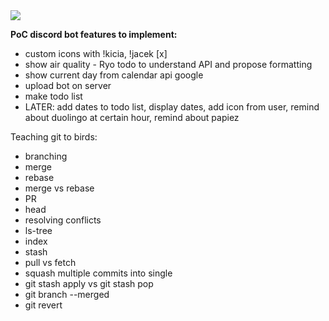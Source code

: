 <img src="src/main/resources/assets/borb.gif"/>

<b>PoC discord bot features to implement:</b>
- custom icons with !kicia, !jacek [x]
- show air quality - Ryo todo to understand API and propose formatting
- show current day from calendar api google
- upload bot on server
- make todo list
- LATER: add dates to todo list, display dates, add icon from user, remind about duolingo at certain hour, remind about papiez


Teaching git to birds:
- branching
- merge
- rebase
- merge vs rebase
- PR 
- head
- resolving conflicts
- ls-tree
- index
- stash
- pull vs fetch
- squash multiple commits into single
- git stash apply vs git stash pop
- git branch --merged
- git revert